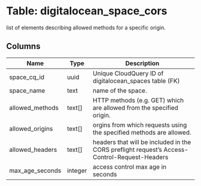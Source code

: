 
# Table: digitalocean_space_cors
 list of elements describing allowed methods for a specific origin.
## Columns
| Name        | Type           | Description  |
| ------------- | ------------- | -----  |
|space_cq_id|uuid|Unique CloudQuery ID of digitalocean_spaces table (FK)|
|space_name|text|name of the space.|
|allowed_methods|text[]|HTTP methods (e.g. GET) which are allowed from the specified origin.|
|allowed_origins|text[]|orgins from which requests using the specified methods are allowed.|
|allowed_headers|text[]|headers that will be included in the CORS preflight request’s Access-Control-Request-Headers|
|max_age_seconds|integer|access control max age in seconds|
